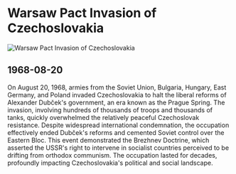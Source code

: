 # Warsaw Pact Invasion of Czechoslovakia

![Warsaw Pact Invasion of Czechoslovakia](https://upload.wikimedia.org/wikipedia/commons/a/a4/Franti%C5%A1ek_Dost%C3%A1l_Srpen_1968_4_%28cropped%29.jpg)

## 1968-08-20

On August 20, 1968, armies from the Soviet Union, Bulgaria, Hungary, East Germany, and Poland invaded Czechoslovakia to halt the liberal reforms of Alexander Dubček's government, an era known as the Prague Spring. The invasion, involving hundreds of thousands of troops and thousands of tanks, quickly overwhelmed the relatively peaceful Czechoslovak resistance. Despite widespread international condemnation, the occupation effectively ended Dubček's reforms and cemented Soviet control over the Eastern Bloc. This event demonstrated the Brezhnev Doctrine, which asserted the USSR's right to intervene in socialist countries perceived to be drifting from orthodox communism. The occupation lasted for decades, profoundly impacting Czechoslovakia's political and social landscape.